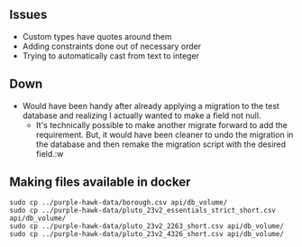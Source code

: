 ## Issues
- Custom types have quotes around them
- Adding constraints done out of necessary order
- Trying to automatically cast from text to integer

## Down
- Would have been handy after already applying a migration to the test database and realizing I actually wanted to make a field not null. 
    - It's technically possible to make another migrate forward to add the requirement. But, it would have been cleaner to undo the migration
    in the database and then remake the migration script with the desired field.:w

## Making files available in docker
```
sudo cp ../purple-hawk-data/borough.csv api/db_volume/
sudo cp ../purple-hawk-data/pluto_23v2_essentials_strict_short.csv api/db_volume/
sudo cp ../purple-hawk-data/pluto_23v2_2263_short.csv api/db_volume/
sudo cp ../purple-hawk-data/pluto_23v2_4326_short.csv api/db_volume/
```